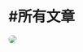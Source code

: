 # #所有文章

<a href="https://www.kuaikanmanhua.com/web/topic/2583/">
<img src="/bcmw2-qiw8c-2.jpg" style="border-radius:8px;" />
</a>

<!-- 文章卡片 -->
<articlecard-component type='all'></articlecard-component>